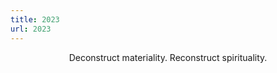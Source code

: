 ```yaml
---
title: 2023
url: 2023
---
```


<div align="center">
	<p>
        Deconstruct materiality. Reconstruct spirituality.
	</p>
</div>
